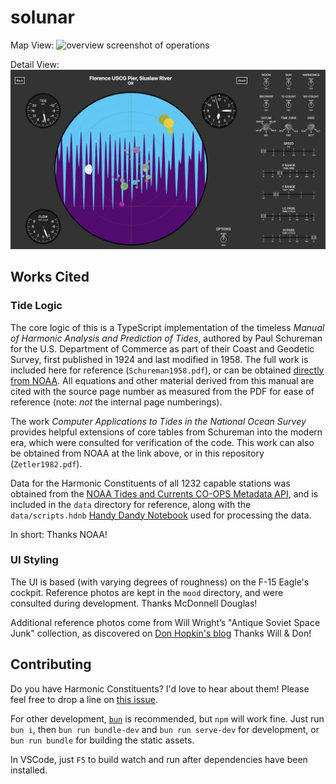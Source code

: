 # solunar

Map View:
![overview screenshot of operations](map.png)

Detail View:
![detail screenshot of operations](screenshot.png)

## Works Cited

### Tide Logic

The core logic of this is a TypeScript implementation of the timeless _Manual of Harmonic Analysis and Prediction of Tides_, authored by Paul Schureman for the U.S. Department of Commerce as part of their Coast and Geodetic Survey, first published in 1924 and last modified in 1958. The full work is included here for reference (`Schureman1958.pdf`), or can be obtained [directly from NOAA](https://tidesandcurrents.noaa.gov/about_harmonic_constituents.html). All equations and other material derived from this manual are cited with the source page number as measured from the PDF for ease of reference (note: _not_ the internal page numberings).

The work _Computer Applications to Tides in the National Ocean Survey_ provides helpful extensions of core tables from Schureman into the modern era, which were consulted for verification of the code. This work can also be obtained from NOAA at the link above, or in this repository (`Zetler1982.pdf`).

Data for the Harmonic Constituents of all 1232 capable stations was obtained from the [NOAA Tides and Currents CO-OPS Metadata API](https://api.tidesandcurrents.noaa.gov/mdapi/prod/), and is included in the `data` directory for reference, along with the `data/scripts.hdnb` [Handy Dandy Notebook](https://marketplace.visualstudio.com/items?itemName=jakearl.handydandy-notebook) used for processing the data.

In short: Thanks NOAA!

### UI Styling

The UI is based (with varying degrees of roughness) on the F-15 Eagle's cockpit. Reference photos are kept in the `mood` directory, and were consulted during development. Thanks McDonnell Douglas!

Additional reference photos come from Will Wright’s "Antique Soviet Space Junk" collection, as discovered on [Don Hopkin's blog](https://donhopkins.medium.com/designing-user-interfaces-to-simulation-games-bd7a9d81e62d) Thanks Will & Don!

## Contributing

Do you have Harmonic Constituents? I'd love to hear about them! Please feel free to drop a line on [this issue](https://github.com/JacksonKearl/solunar/issues/1).

For other development, [`bun`](https://bun.sh) is recommended, but `npm` will work fine. Just run `bun i`, then `bun run bundle-dev` and `bun run serve-dev` for development, or `bun run bundle` for building the static assets.

In VSCode, just `F5` to build watch and run after dependencies have been installed.
